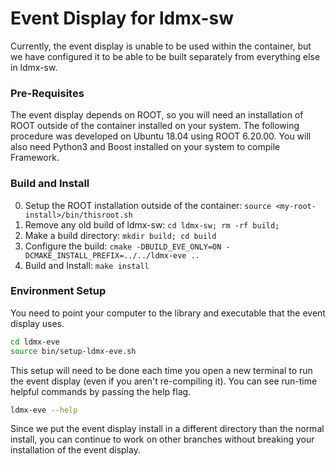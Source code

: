 # Event Display for ldmx-sw

Currently, the event display is unable to be used within the container,
but we have configured it to be able to be built separately from everything else in ldmx-sw.

### Pre-Requisites
The event display depends on ROOT, so you will need an installation of ROOT outside of the container installed on your system.
The following procedure was developed on Ubuntu 18.04 using ROOT 6.20.00.
You will also need Python3 and Boost installed on your system to compile Framework.

### Build and Install
0. Setup the ROOT installation outside of the container: `source <my-root-install>/bin/thisroot.sh`
1. Remove any old build of ldmx-sw: `cd ldmx-sw; rm -rf build;`
2. Make a build directory: `mkdir build; cd build`
3. Configure the build: `cmake -DBUILD_EVE_ONLY=ON -DCMAKE_INSTALL_PREFIX=../../ldmx-eve ..`
4. Build and Install: `make install`

### Environment Setup
You need to point your computer to the library and executable that the event display uses.
```bash
cd ldmx-eve
source bin/setup-ldmx-eve.sh
```
This setup will need to be done each time you open a new terminal to run the event display (even if you aren't re-compiling it).
You can see run-time helpful commands by passing the help flag.
```bash
ldmx-eve --help
```
Since we put the event display install in a different directory than the normal install,
you can continue to work on other branches without breaking your installation of the event display.
